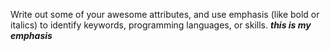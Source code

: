 Write out some of your awesome attributes, and use emphasis (like bold or italics) to identify keywords, programming languages, or skills.
__*this is my emphasis*__
